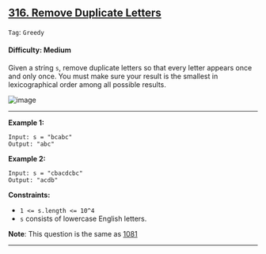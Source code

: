 ## [316. Remove Duplicate Letters](https://leetcode.com/problems/remove-duplicate-letters/)

```Tag```: ```Greedy```

#### Difficulty: Medium

Given a string ```s```, remove duplicate letters so that every letter appears once and only once. You must make sure your result is the smallest in lexicographical order among all possible results.

![image](https://github.com/quananhle/Python/assets/35042430/f06eb5d4-2af0-4421-af12-a9e74b0fb0e2)

---

__Example 1:__
```
Input: s = "bcabc"
Output: "abc"
```

__Example 2:__
```
Input: s = "cbacdcbc"
Output: "acdb"
``` 

__Constraints:__

- ```1 <= s.length <= 10^4```
- ```s``` consists of lowercase English letters.

__Note__: This question is the same as [1081](https://leetcode.com/problems/smallest-subsequence-of-distinct-characters/)

---
